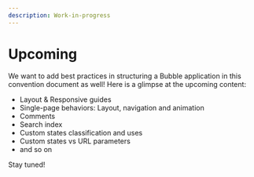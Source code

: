 ```yaml
---
description: Work-in-progress
---
```


# Upcoming

We want to add best practices in structuring a Bubble application in this convention document as well! Here is a glimpse at the upcoming content:

* Layout & Responsive guides
* Single-page behaviors: Layout, navigation and animation
* Comments
* Search index
* Custom states classification and uses
* Custom states vs URL parameters
* and so on

Stay tuned!
